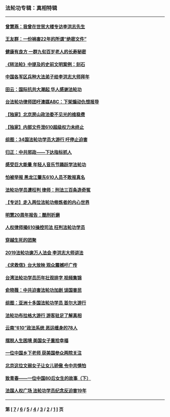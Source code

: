 ### 法轮功专辑：真相特辑
---
#### [曾慧燕：我曾在世贸大楼专访李洪志先生](../../pages/nf4389/n12898729.md?07240430) 
#### [王友群：一份祸害22年的所谓“绝密文件”](../../pages/nf4389/n12871750.md?07240430) 
#### [健康有良方 一群九旬百岁老人的长寿秘密](../../pages/nf4389/n12847475.md?07240430) 
#### [《转法轮》中提及的史前文明案例：刻石](../../pages/nf4389/n12758577.md?07240430) 
#### [中国各军区兵种大法弟子给李洪志大师拜年](../../pages/nf4389/n12750047.md?07240430) 
#### [田云：国际抗共大潮起 华人感谢法轮功](../../pages/nf4389/n12357708.md?07240430) 
#### [台法轮功律师团吁澳媒ABC：下架煽动仇恨报导](../../pages/nf4389/n12279917.md?07240430) 
#### [【独家】北京房山政法委不见光的维稳费](../../pages/nf4389/n12031979.md?07240430) 
#### [【独家】内部文件泄610超级权力未终止](../../pages/nf4389/n12023895.md?07240430) 
#### [组图：34国法轮功学员大游行 吁停止迫害](../../pages/nf4389/n11492658.md?07240430) 
#### [归正：中共邪政——下达指标抓人](../../pages/nf4389/n11474770.md?07240430) 
#### [感受巨大能量 年轻人音乐节踊跃学法轮功](../../pages/nf4389/n11441981.md?07240430) 
#### [怕被举报 黑龙江肇东610人员不敢报真名](../../pages/nf4389/n11436499.md?07240430) 
#### [法轮功学员遭枉判 律师：刑法三百条造奇冤](../../pages/nf4389/n11433943.md?07240430) 
#### [【专访】走入两位法轮功修炼者的内心世界](../../pages/nf4389/n11415623.md?07240430) 
#### [明慧20周年报告：酷刑折磨](../../pages/nf4389/n11387954.md?07240430) 
#### [人权律师揭610操控司法 枉判法轮功学员](../../pages/nf4389/n11313370.md?07240430) 
#### [穿越生死的团聚](../../pages/nf4389/n11258922.md?07240430) 
#### [2019法轮功逾万人法会 李洪志大师讲法](../../pages/nf4389/n11265303.md?07240430) 
#### [《求救信》台大放映 观众震撼吁广传](../../pages/nf4389/n10922251.md?07240430) 
#### [台湾法轮功学员历年壮观排字 视频集锦](../../pages/nf4389/n10878789.md?07240430) 
#### [俞晓薇：中共迫害法轮功加剧 误国害民](../../pages/nf4389/n10859260.md?07240430) 
#### [组图：亚洲十多国法轮功学员 首尔大游行](../../pages/nf4389/n10781149.md?07240430) 
#### [法轮功布拉格大游行 游客驻足了解真相](../../pages/nf4389/n10749360.md?07240430) 
#### [云南“610”政法系统 恶运缠身的78人](../../pages/nf4389/n10747534.md?07240430) 
#### [摆脱人生困境 美国女子重拾幸福](../../pages/nf4389/n10688678.md?07240430) 
#### [一位中国乡下老师 获美国参众两院关注](../../pages/nf4389/n10683927.md?07240430) 
#### [北京这位文弱女子让女儿骄傲 令中共惧怕](../../pages/nf4389/n10668341.md?07240430) 
#### [致青春——一位中国80后女生的故事（下）](../../pages/nf4389/n10642721.md?07240430) 
#### [法国人权广场 法轮功学员纪念反迫害19年](../../pages/nf4389/n10586601.md?07240430) 

---
#### 第 [ [7](./7.md?07240430) / [6](./6.md?07240430) / [5](./5.md?07240430) / [4](./4.md?07240430) / [3](./3.md?07240430) / [2](./2.md?07240430) / [1](./1.md?07240430) ] 页
